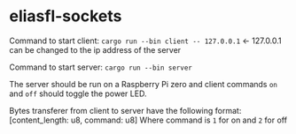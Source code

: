 # eliasfl-sockets

Command to start client: `cargo run --bin client -- 127.0.0.1` <- 127.0.0.1 can be changed to the ip address of the server

Command to start server: `cargo run --bin server`

The server should be run on a Raspberry Pi zero and client commands `on` and `off` should toggle the power LED.

Bytes transferer from client to server have the following format:
[content_length: u8, command: u8]
Where command is `1` for on and `2` for off
